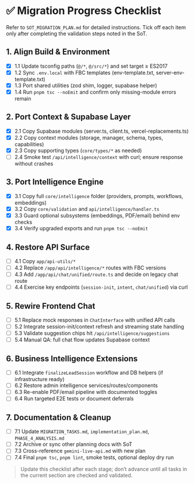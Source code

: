 # ✅ Migration Progress Checklist

Refer to `SOT_MIGRATION_PLAN.md` for detailed instructions. Tick off each item only after completing the validation steps noted in the SoT.

## 1. Align Build & Environment
- [x] 1.1 Update tsconfig paths (`@/*`, `@/src/*`) and set target ≥ ES2017
- [x] 1.2 Sync `.env.local` with FBC templates (env-template.txt, server-env-template.txt)
- [x] 1.3 Port shared utilities (zod shim, logger, supabase helper)
- [x] 1.4 Run `pnpm tsc --noEmit` and confirm only missing-module errors remain

## 2. Port Context & Supabase Layer
- [x] 2.1 Copy Supabase modules (server.ts, client.ts, vercel-replacements.ts)
- [x] 2.2 Copy context modules (storage, manager, schema, types, capabilities)
- [x] 2.3 Copy supporting types (`core/types/*` as needed)
- [ ] 2.4 Smoke test `/api/intelligence/context` with curl; ensure response without crashes

## 3. Port Intelligence Engine
- [x] 3.1 Copy full `core/intelligence` folder (providers, prompts, workflows, embeddings)
- [x] 3.2 Copy `core/validation` and `api/intelligence/handler.ts`
- [x] 3.3 Guard optional subsystems (embeddings, PDF/email) behind env checks
- [x] 3.4 Verify upgraded exports and run `pnpm tsc --noEmit`

## 4. Restore API Surface
- [ ] 4.1 Copy `app/api-utils/*`
- [ ] 4.2 Replace `/app/api/intelligence/*` routes with FBC versions
- [ ] 4.3 Add `/app/api/chat/unified/route.ts` and decide on legacy chat route
- [ ] 4.4 Exercise key endpoints (`session-init`, `intent`, `chat/unified`) via curl

## 5. Rewire Frontend Chat
- [ ] 5.1 Replace mock responses in `ChatInterface` with unified API calls
- [ ] 5.2 Integrate session-init/context refresh and streaming state handling
- [ ] 5.3 Validate suggestion chips hit `/api/intelligence/suggestions`
- [ ] 5.4 Manual QA: full chat flow updates Supabase context

## 6. Business Intelligence Extensions
- [ ] 6.1 Integrate `finalizeLeadSession` workflow and DB helpers (if infrastructure ready)
- [ ] 6.2 Restore admin intelligence services/routes/components
- [ ] 6.3 Re-enable PDF/email pipeline with documented toggles
- [ ] 6.4 Run targeted E2E tests or document deferrals

## 7. Documentation & Cleanup
- [ ] 7.1 Update `MIGRATION_TASKS.md`, `implementation_plan.md`, `PHASE_4_ANALYSIS.md`
- [ ] 7.2 Archive or sync other planning docs with SoT
- [ ] 7.3 Cross-reference `gemini-live-api.md` with new plan
- [ ] 7.4 Final `pnpm tsc`, `pnpm lint`, smoke tests, optional deploy dry run

> Update this checklist after each stage; don’t advance until all tasks in the current section are checked and validated.
